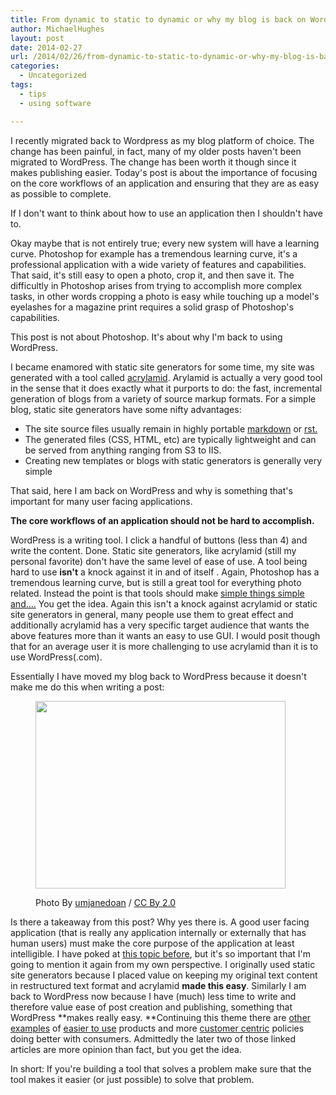 ```yaml
---
title: From dynamic to static to dynamic or why my blog is back on WordPress
author: MichaelHughes
layout: post
date: 2014-02-27
url: /2014/02/26/from-dynamic-to-static-to-dynamic-or-why-my-blog-is-back-on-wordpress/
categories:
  - Uncategorized
tags:
  - tips
  - using software

---
```

I recently migrated back to Wordpress as my blog platform of choice. The change has been painful, in fact, many of my older posts haven't been migrated to WordPress. The change has been worth it though since it makes publishing easier. Today's post is about the importance of focusing on the core workflows of an application and ensuring that they are as easy as possible to complete.

<!--more-->

If I don't want to think about how to use an application then I shouldn't have to.

Okay maybe that is not entirely true; every new system will have a learning curve. Photoshop for example has a tremendous learning curve, it's a professional application with a wide variety of features and capabilities.  That said, it's still easy to open a photo, crop it, and then save it. The difficultly in Photoshop arises from trying to accomplish more complex tasks, in other words cropping a photo is easy while touching up a model's eyelashes for a magazine print requires a solid grasp of Photoshop's capabilities.

This post is not about Photoshop. It's about why I'm back to using WordPress.

I became enamored with static site generators for some time, my site was generated with a tool called [acrylamid][1]. Arylamid is actually a very good tool in the sense that it does exactly what it purports to do: the fast, incremental generation of blogs from a variety of source markup formats. For a simple blog, static site generators have some nifty advantages:

  * The site source files usually remain in highly portable [markdown][2] or [rst.][3]
  * The generated files (CSS, HTML, etc) are typically lightweight and can be served from anything ranging from S3 to IIS.
  * Creating new templates or blogs with static generators is generally very simple

That said, here I am back on WordPress and why is something that's important for many user facing applications.

**The core workflows of an application should not be hard to accomplish.**

WordPress is a writing tool. I click a handful of buttons (less than 4) and write the content. Done. Static site generators, like acrylamid (still my personal favorite) don't have the same level of ease of use. A tool being hard to use **isn't** a knock against it in and of itself . Again, Photoshop has a tremendous learning curve, but is still a great tool for everything photo related. Instead the point is that tools should make [ simple things simple and….][4] You get the idea. Again this isn't a knock against acrylamid or static site generators in general, many people use them to great effect and additionally acrylamid has a very specific target audience that wants the above features more than it wants an easy to use GUI. I would posit though that for an average user it is more challenging to use acrylamid than it is to use WordPress(.com).

Essentially I have moved my blog back to WordPress because it doesn't make me do this when writing a post:<figure id="attachment_57" style="width: 400px" class="wp-caption aligncenter">

[<img class="wp-image-57 size-full" src="http://codinginthetrenches.com/wp-content/uploads/2014/02/497374910_9d8bfb7898_o-e1417402428878.jpg" alt="" width="400" height="300" />][5]<figcaption class="wp-caption-text">Photo By [umjanedoan][6] / [CC By 2.0][7]</figcaption></figure> 

Is there a takeaway from this post? Why yes there is. A good user facing application (that is really any application internally or externally that has human users) must make the core purpose of the application at least intelligible. I have poked at [this topic before][8], but it's so important that I'm going to mention it again from my own perspective. I originally used static site generators because I placed value on keeping my original text content in restructured text format and acrylamid **made this easy**. Similarly I am back to WordPress now because I have (much) less time to write and therefore value ease of post creation and publishing, something that WordPress **makes really easy. **Continuing this theme there are [other examples][9] of [easier to use][10] products and more [customer centric][11] policies doing better with consumers. Admittedly the later two of those linked articles are more opinion than fact, but you get the idea.

In short: If you're building a tool that solves a problem make sure that the tool makes it easier (or just possible) to solve that problem.

 [1]: http://posativ.org/acrylamid/
 [2]: http://daringfireball.net/projects/markdown/
 [3]: http://docutils.sourceforge.net/rst.html
 [4]: https://www.google.com/search?q=simple+things+simple+complex+things+possible
 [5]: http://codinginthetrenches.com/wp-content/uploads/2014/02/497374910_9d8bfb7898_o-e1417402428878.jpg
 [6]: http://www.flickr.com/photos/umjanedoan/
 [7]: http://creativecommons.org/licenses/by/2.0/
 [8]: http://codinginthetrenches.com/2014/01/07/ux-is-important-for-business-applications-too/ "UX is important for business applications too"
 [9]: http://arstechnica.com/information-technology/2014/01/quarkxpress-the-demise-of-a-design-desk-darling/
 [10]: http://techland.time.com/2012/05/07/six-reasons-why-apple-is-successful/
 [11]: http://www.tibco.com/blog/2013/04/06/valves-steam-is-beloved-by-gamers-while-eas-origin-is-loathed-why/
